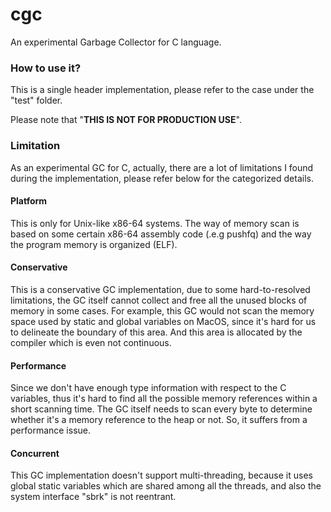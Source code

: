 # cgc
An experimental Garbage Collector for C language.

### How to use it?

This is a single header implementation, please refer to the case under the "test" folder. 

Please note that "**THIS IS NOT FOR PRODUCTION USE**".

### Limitation

As an experimental GC for C, actually, there are a lot of limitations I found during the implementation, please refer below for the categorized details.

#### Platform

This is only for Unix-like x86-64 systems. The way of memory scan is based on some certain x86-64 assembly code (.e.g pushfq) and the way the program memory is organized (ELF).

#### Conservative

This is a conservative GC implementation, due to some hard-to-resolved limitations, the GC itself cannot collect and free all the unused blocks of memory in some cases. For example, this GC would not scan the memory space used by static and global variables on MacOS, since it's hard for us to delineate the boundary of this area. And this area is allocated by the compiler which is even not continuous. 

#### Performance

Since we don't have enough type information with respect to the C variables, thus it's hard to find all the possible memory references within a short scanning time. The GC itself needs to scan every byte to determine whether it's a memory reference to the heap or not. So, it suffers from a performance issue. 

#### Concurrent

This GC implementation doesn't support multi-threading, because it uses global static variables which are shared among all the threads, and also the system interface "sbrk" is not reentrant.
